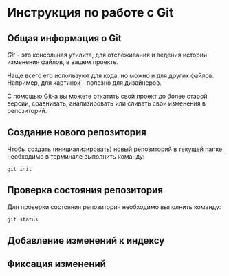 # **Инструкция по работе с Git**

## Общая информация о Git

*Git* - это консольная утилита, для отслеживания и ведения истории изменения файлов, в вашем проекте. 

Чаще всего его используют для кода, но можно и для других файлов. Например, для картинок - полезно для дизайнеров.

С помощью Git-a вы можете откатить свой проект до более старой версии, сравнивать, анализировать или сливать свои изменения в репозиторий.

## Создание нового репозитория

Чтобы создать (инициализировать) новый репозиторий в текущей папке необходимо в терминале выполнить команду:

    git init

## Проверка состояния репозитория

Для проверки состояния репозитория необходимо выполнить команду:

    git status
    

## Добавление изменений к индексу


## Фиксация изменений